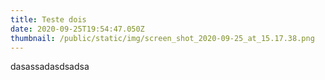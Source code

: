 ```yaml
---
title: Teste dois
date: 2020-09-25T19:54:47.050Z
thumbnail: /public/static/img/screen_shot_2020-09-25_at_15.17.38.png
---
```

dasassadasdsadsa

